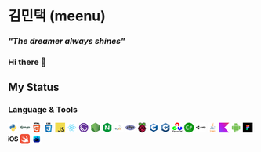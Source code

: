 # 김민택 (meenu)
### *"The dreamer always shines"*
### Hi there 👋
## My Status
<!--![meenu's GitHub stats](https://github-readme-stats.vercel.app/api?username=taek0622&show_icons=true&theme=vision-friendly-dark)-->
### Language & Tools
<!--![Top Langs](https://github-readme-stats.vercel.app/api/top-langs/?username=taek0622&layout=compact&theme=apprentice)-->

<code><a href="https://www.python.org/"><img height="20" src="https://raw.githubusercontent.com/github/explore/main/topics/python/python.png"></a></code>
<code><a href="https://www.djangoproject.com/"><img height="20" src="https://raw.githubusercontent.com/github/explore/main/topics/django/django.png"></a></code>
<code><a href="https://www.w3.org/html/logo/"><img height="20" src="https://raw.githubusercontent.com/github/explore/main/topics/html/html.png"></a></code>
<code><a href="https://www.w3.org/TR/CSS/#css"><img height="20" src="https://raw.githubusercontent.com/github/explore/main/topics/css/css.png"></a></code>
<code><a href="https://www.ecma-international.org/publications-and-standards/standards/ecma-262/"><img height="20" src="https://raw.githubusercontent.com/github/explore/main/topics/javascript/javascript.png"></a></code>
<code><a href="https://ko.reactjs.org/"><img height="20" src="https://raw.githubusercontent.com/github/explore/main/topics/react/react.png"></a></code>
<code><a href="https://www.gatsbyjs.com/"><img height="20" src="https://raw.githubusercontent.com/github/explore/main/topics/gatsby/gatsby.png"></a></code>
<code><a href="https://nodejs.org/ko/"><img height="20" src="https://raw.githubusercontent.com/github/explore/main/topics/nodejs/nodejs.png"></a></code>
<code><a href="https://www.nginx.com/"><img height="20" src="https://raw.githubusercontent.com/github/explore/main/topics/nginx/nginx.png"></a></code>
<code><a href="https://www.mysql.com/"><img height="20" src="https://raw.githubusercontent.com/github/explore/main/topics/mysql/mysql.png"></a></code>
<code><a href="https://www.php.net/"><img height="20" src="https://raw.githubusercontent.com/github/explore/main/topics/php/php.png"></a></code>
<code><a href="https://www.raspberrypi.org/"><img height="20" src="https://raw.githubusercontent.com/github/explore/main/topics/raspberry-pi/raspberry-pi.png"></a></code>
<code><a href="https://en.cppreference.com/w/"><img height="20" src="https://raw.githubusercontent.com/github/explore/main/topics/c/c.png"></a></code>
<code><a href="https://en.cppreference.com/w/"><img height="20" src="https://raw.githubusercontent.com/github/explore/main/topics/cpp/cpp.png"></a></code>
<code><a href="https://opencv.org/"><img height="20" src="https://raw.githubusercontent.com/github/explore/main/topics/opencv/opencv.png"></a></code>
<code><a href="https://docs.microsoft.com/ko-kr/dotnet/csharp/"><img height="20" src="https://raw.githubusercontent.com/github/explore/main/topics/csharp/csharp.png"></a></code>
<code><a href="https://unity.com/kr"><img height="20" src="https://raw.githubusercontent.com/github/explore/main/topics/unity/unity.png"></a></code>
<code><a href="https://www.java.com/ko/"><img height="20" src="https://raw.githubusercontent.com/github/explore/main/topics/java/java.png"></a></code>
<code><a href="https://kotlinlang.org/"><img height="20" src="https://raw.githubusercontent.com/github/explore/main/topics/kotlin/kotlin.png"></a></code>
<code><a href="https://developer.android.com/?hl=ko"><img height="20" src="https://raw.githubusercontent.com/github/explore/main/topics/android/android.png"></a></code>
<code><a href="https://www.figma.com/"><img height="20" src="https://raw.githubusercontent.com/github/explore/main/topics/figma/figma.png"></a></code>
<code><a href="https://www.apple.com/kr/ios/ios-15/?&mtid=209254jz40384&aosid=p238&mnid=syhAQKB4F-dc_mtid_209254jz40384_pcrid_554814771341_pgrid_128369994841_&cid=wwa-kr-kwgo-iphone-Brand-iOS-iOS-"><img height="20" src="https://raw.githubusercontent.com/github/explore/main/topics/ios/ios.png"></a></code>
<code><a href="https://developer.apple.com/kr/swift/"><img height="20" src="https://raw.githubusercontent.com/github/explore/main/topics/swift/swift.png"></a></code>
<code><a href="https://developer.apple.com/kr/xcode/swiftui/"><img height="20" src="https://raw.githubusercontent.com/github/explore/main/topics/swiftui/swiftui.png"></a></code>

<!--
**taek0622/taek0622** is a ✨ _special_ ✨ repository because its `README.md` (this file) appears on your GitHub profile.

Here are some ideas to get you started:

- 🔭 I’m currently working on ...
- 🌱 I’m currently learning ...
- 👯 I’m looking to collaborate on ...
- 🤔 I’m looking for help with ...
- 💬 Ask me about ...
- 📫 How to reach me: ...
- 😄 Pronouns: ...
- ⚡ Fun fact: ...
-->
